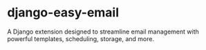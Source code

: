 # django-easy-email

A Django extension designed to streamline email management with powerful templates, scheduling, storage, and more.